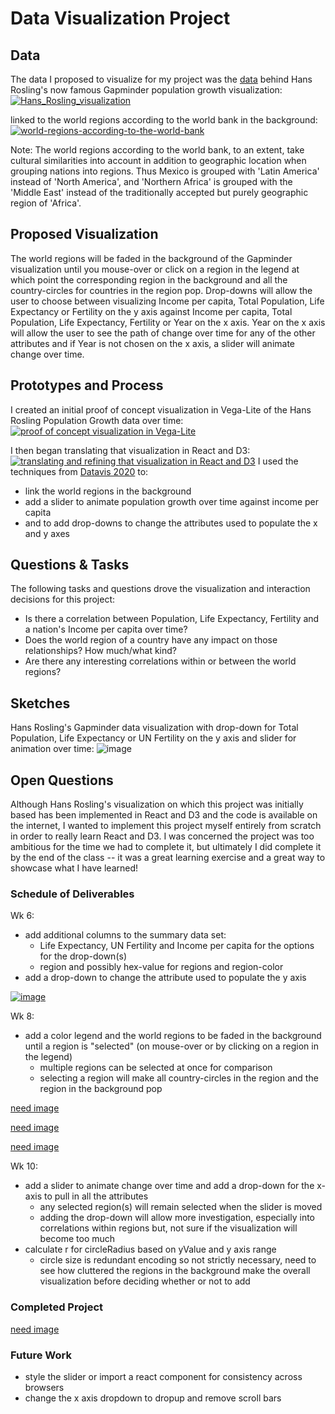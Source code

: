 # Data Visualization Project

## Data

The data I proposed to visualize for my project was the [data](https://gist.github.com/lakalia/ca6cc81792b9d357a20cf2f9fd4c7924) 
behind Hans Rosling's now famous Gapminder population growth visualization: 
[![Hans_Rosling_visualization](Hans_Rosling_visualization.gif)](https://www.gapminder.org/tools) 

linked to the world regions according to the world bank in the background:
[![world-regions-according-to-the-world-bank](world-regions-according-to-the-world-bank.gif)](https://ourworldindata.org/grapher/world-regions-according-to-the-world-bank)

Note: The world regions according to the world bank, to an extent, take cultural similarities into account in addition to geographic location when grouping nations into regions. Thus Mexico is grouped with 'Latin America' instead of 'North America', and 'Northern Africa' is grouped with the 'Middle East' instead of the traditionally accepted but purely geographic region of 'Africa'.

## Proposed Visualization

The world regions will be faded in the background of the Gapminder visualization until you mouse-over or click on a region in the legend at which point the corresponding region in the background and all the country-circles for countries in the region pop. Drop-downs will allow the user to choose between visualizing Income per capita, Total Population, Life Expectancy or Fertility on the y axis against Income per capita, Total Population, Life Expectancy, Fertility or Year on the x axis. Year on the x axis will allow the user to see the path of change over time for any of the other attributes and if Year is not chosen on the x axis, a slider will animate change over time. 


## Prototypes and Process

I created an initial proof of concept visualization in Vega-Lite of the Hans Rosling Population Growth data over time:
[![proof of concept visualization in Vega-Lite](GapminderPopulationGrowth_Vega-lite.png)](https://vizhub.com/lakalia/fc9a5e845c3d45fc9207a6dd43cedd44)

I then began translating that visualization in React and D3:
[![translating and refining that visualization in React and D3](GapminderPopulationGrowth_React_D3.png)](https://vizhub.com/lakalia/d073269f3dae47359a3f9c57a5458c00)
I used the techniques from [Datavis 2020](https://www.youtube.com/watch?v=AmOz08_Fh8Q&list=PL9yYRbwpkykuK6LSMLH3bAaPpXaDUXcLV&index=29) to:
* link the world regions in the background
* add a slider to animate population growth over time against income per capita
* and to add drop-downs to change the attributes used to populate the x and y axes

## Questions & Tasks

The following tasks and questions drove the visualization and interaction decisions for this project:

 * Is there a correlation between Population, Life Expectancy, Fertility and a nation's Income per capita over time?
 * Does the world region of a country have any impact on those relationships? How much/what kind?
 * Are there any interesting correlations within or between the world regions?

## Sketches

Hans Rosling's Gapminder data visualization with drop-down for Total Population, Life Expectancy or UN Fertility on the y axis and slider for animation over time:
![image](Hans_Rosling_visualization_w_dropdown_slider.jpg)

## Open Questions

Although Hans Rosling's visualization on which this project was initially based has been implemented in React and D3 and the code is available on the internet, I wanted to implement this project myself entirely from scratch in order to really learn React and D3. I was concerned the project was too ambitious for the time we had to complete it, but ultimately I did complete it by the end of the class -- it was a great learning exercise and a great way to showcase what I have learned!

### Schedule of Deliverables

Wk 6:
* add additional columns to the summary data set:
    - Life Expectancy, UN Fertility and Income per capita for the options for the drop-down(s)
    - region and possibly hex-value for regions and region-color
* add a drop-down to change the attribute used to populate the y axis 

[![image](GapminderDataReactD3_1_menu.png)](https://vizhub.com/lakalia/02007dc89b1048a7ad58634f6dd0349c)

Wk 8:
* add a color legend and the world regions to be faded in the background until a region is "selected" (on mouse-over or by clicking on a region in the legend)
    - multiple regions can be selected at once for comparison
    - selecting a region will make all country-circles in the region and the region in the background pop
    
[need image](https://vizhub.com/lakalia/6c3239df57de400cbaffbf8be5d8e896)

[need image](https://vizhub.com/lakalia/6dec967d5c7c4eb98fb39b69842847df)

[need image](https://vizhub.com/lakalia/414f79ac0795446c84855b399ff158ee)

Wk 10:
* add a slider to animate change over time and add a drop-down for the x-axis to pull in all the attributes
    - any selected region(s) will remain selected when the slider is moved
    - adding the drop-down will allow more investigation, especially into correlations within regions but, not sure if the visualization will become too much
* calculate r for circleRadius based on yValue and y axis range
    - circle size is redundant encoding so not strictly necessary, need to see how cluttered the regions in the background make the overall visualization before deciding whether or not to add

### Completed Project

[need image](https://vizhub.com/lakalia/47cfe139da0846a785c8954129e7da4f)

### Future Work

* style the slider or import a react component for consistency across browsers
* change the x axis dropdown to dropup and remove scroll bars

